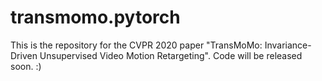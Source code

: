 # transmomo.pytorch

This is the repository for the CVPR 2020 paper "TransMoMo: Invariance-Driven Unsupervised Video Motion Retargeting".
Code will be released soon. :)
